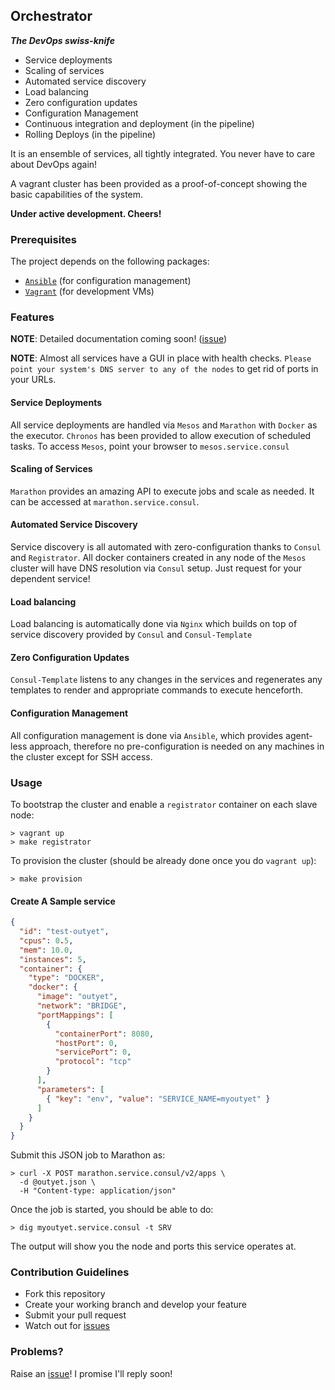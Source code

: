 ## Orchestrator

***The DevOps swiss-knife***

* Service deployments
* Scaling of services
* Automated service discovery
* Load balancing
* Zero configuration updates
* Configuration Management
* Continuous integration and deployment (in the pipeline)
* Rolling Deploys (in the pipeline)

It is an ensemble of services, all tightly integrated. You never have to care
about DevOps again!

A vagrant cluster has been provided as a proof-of-concept showing the
basic capabilities of the system.

**Under active development. Cheers!**

### Prerequisites

The project depends on the following packages:

* [`Ansible`](http://www.ansible.com) (for configuration management)
* [`Vagrant`](http://www.vagrantup.com) (for development VMs)

### Features

**NOTE**: Detailed documentation coming soon!
([issue](https://github.com/activatedgeek/orchestrator/issues/7))

**NOTE**: Almost all services have a GUI in place with health checks. `Please
point your system's DNS server to any of the nodes` to get rid of ports in your
URLs.

#### Service Deployments
All service deployments are handled via `Mesos` and `Marathon` with
`Docker` as the executor. `Chronos` has been provided to allow execution
of scheduled tasks. To access `Mesos`, point your browser to `mesos.service.consul`

#### Scaling of Services
`Marathon` provides an amazing API to execute jobs and scale as needed. It can
be accessed at `marathon.service.consul`.

#### Automated Service Discovery
Service discovery is all automated with zero-configuration thanks to
`Consul` and `Registrator`. All docker containers created in any node of the
`Mesos` cluster will have DNS resolution via `Consul` setup. Just request for
your dependent service!

#### Load balancing
Load balancing is automatically done via `Nginx` which builds on top of
service discovery provided by `Consul` and `Consul-Template`

#### Zero Configuration Updates
`Consul-Template` listens to any changes in the services and regenerates any
templates to render and appropriate commands to execute henceforth.

#### Configuration Management
All configuration management is done via `Ansible`, which provides agent-less
approach, therefore no pre-configuration is needed on any machines in the cluster
except for SSH access.

### Usage

To bootstrap the cluster and enable a `registrator` container on each slave node:
```
> vagrant up
> make registrator
```

To provision the cluster (should be already done once you do `vagrant up`):
```
> make provision
```

#### Create A Sample service
```json
{
  "id": "test-outyet",
  "cpus": 0.5,
  "mem": 10.0,
  "instances": 5,
  "container": {
    "type": "DOCKER",
    "docker": {
      "image": "outyet",
      "network": "BRIDGE",
      "portMappings": [
        {
          "containerPort": 8080,
          "hostPort": 0,
          "servicePort": 0,
          "protocol": "tcp"
        }
      ],
      "parameters": [
        { "key": "env", "value": "SERVICE_NAME=myoutyet" }
      ]
    }
  }
}
```

Submit this JSON job to Marathon as:
```
> curl -X POST marathon.service.consul/v2/apps \
  -d @outyet.json \
  -H "Content-type: application/json"
```

Once the job is started, you should be able to do:
```
> dig myoutyet.service.consul -t SRV
```
The output will show you the node and ports this service operates at.

### Contribution Guidelines

* Fork this repository
* Create your working branch and develop your feature
* Submit your pull request
* Watch out for [issues](https://github.com/activatedgeek/orchestrator/issues)

### Problems?
Raise an [issue](https://github.com/activatedgeek/orchestrator/issues/new)!
I promise I'll reply soon!
